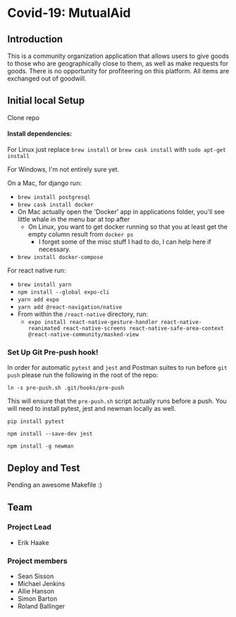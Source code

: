 # Covid-19: MutualAid

## Introduction
This is a community organization application that allows users to give goods
to those who are geographically close to them, as well as make requests for goods.
There is no opportunity for profiteering on this platform. All items are exchanged out of goodwill.

## Initial local Setup

Clone repo

#### Install dependencies: 

For Linux just replace `brew install` or `brew cask install` with `sudo apt-get install`

For Windows, I'm not entirely sure yet.

On a Mac, for django run:
- `brew install postgresql`
- `brew cask install docker`
- On Mac actually open the 'Docker' app in applications folder, you'll see little whale in the menu bar at top after
  - On Linux, you want to get docker running so that you at least get the empty column result from `docker ps`
    - I forget some of the misc stuff I had to do, I can help here if necessary.
- `brew install docker-compose`
  
For react native run:
- `brew install yarn`
- `npm install --global expo-cli`
- `yarn add expo`
- `yarn add @react-navigation/native`
- From within the `/react-native` directory, run:
  * `expo install react-native-gesture-handler react-native-reanimated react-native-screens react-native-safe-area-context @react-native-community/masked-view`

### Set Up Git Pre-push hook!
In order for automatic `pytest` and `jest` and Postman suites to run before `git push` please run the following in the root of the repo:

`ln -s pre-push.sh .git/hooks/pre-push`

This will ensure that the `pre-push.sh` script actually runs before a push.
You will need to install pytest, jest and newman locally as well.

`pip install pytest`

`npm install --save-dev jest`

`npm install -g newman`

## Deploy and Test
Pending an awesome Makefile :)

## Team
### Project Lead
- Erik Haake

### Project members
- Sean Sisson
- Michael Jenkins
- Allie Hanson
- Simon Barton
- Roland Ballinger